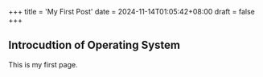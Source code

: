 +++
title = 'My First Post'
date = 2024-11-14T01:05:42+08:00
draft = false
+++
## Introcudtion of Operating System

This is my first page.
